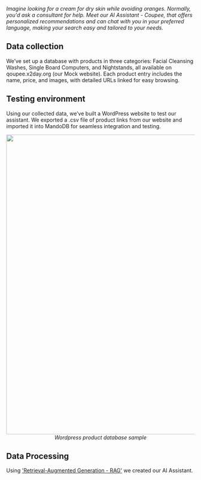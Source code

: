 _Imagine looking for a cream for dry skin while avoiding oranges. Normally, you'd ask a consultant for help. Meet our AI Assistant - Coupee, that offers personalized recommendations and can chat with you in your preferred language, making your search easy and tailored to your needs._

## Data collection
We’ve set up a database with products in three categories: Facial Cleansing Washes, Single Board Computers, and Nightstands, all available on qoupee.x2day.org (our Mock website). Each product entry includes the name, price, and images, with detailed URLs linked for easy browsing.


## Testing environment 
Using our collected data, we’ve built a WordPress website to test our assistant. We exported a .csv file of product links from our website and imported it into MandoDB for seamless integration and testing.

<p align="center">
  <img src="https://github.com/user-attachments/assets/88f05d77-81e7-439c-a86f-9ddac8442edf" width="800">
  <br>
    <em>Wordpress product database sample</em>
</p>

## Data Processing 
Using ['Retrieval-Augmented Generation - RAG'](https://aws.amazon.com/what-is/retrieval-augmented-generation/?nc1=h_ls) we created our AI Assistant. 
